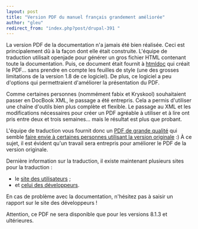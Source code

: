 ```yaml
---
layout: post
title: "Version PDF du manuel français grandement améliorée"
author: "gleu"
redirect_from: "index.php?post/drupal-391 "
---
```




<p>La version PDF de la documentation n'a jamais été bien réalisée. Ceci est principalement dû à la façon dont elle était construite. L'équipe de traduction utilisait openjade pour générer un gros fichier HTML contenant toute la documentation. Puis, ce document était fournit à <a href="http://www.htmldoc.org">htmldoc</a> qui créait le PDF... sans prendre en compte les feuilles de style (une des grosses limitations de la version 1.8 de ce logiciel). De plus, ce logiciel a peu d'options qui permettraient d'améliorer la présentation du PDF.</p>

<p>Comme certaines personnes (nommément fabix et Kryskool) souhaitaient passer en DocBook XML, le passage a été entrepris. Cela a permis d'utiliser une chaîne d'outils bien plus complète et flexible. Le passage au XML et les modifications nécessaires pour créer un PDF agréable à utiliser et à lire ont pris entre deux et trois semaines... mais le résultat est plus que probant.</p>

<p>L'équipe de traduction vous fournit donc un <a href="http://docs.postgresqlfr.org/pgsql-8.1.3-fr/pg813.pdf" title="Manuel PostgreSQL de la version 8.1.3 au format PDF">PDF de grande qualité</a> qui semble <a href="http://www.traduc.org/%7Egleu/dotclear/index.php?2006/04/29/501-postgresql-manual-in-pdf#c1268">faire envie à certaines personnes utilisant la version originale</a> :) À ce sujet, il est évident qu'un travail sera entrepris pour améliorer le PDF de la version originale.</p>

<p>Dernière information sur la traduction, il existe maintenant plusieurs sites pour la traduction&nbsp;:</p>

<ul>

<li>le <a href="http://docs.postgresqlfr.org/" title="docs.postgresqlfr.org, le site des utilisateurs">site des utilisateurs</a> ;</li>

<li>et <a href="http://svn.postgresqlfr.org/" title="svn.postgresqlfr.org, le site des développeurs">celui des développeurs</a>.</li>

</ul>

<p>En cas de problème avec la documentation, n'hésitez pas à saisir un rapport sur le site des développeurs&nbsp;!</p>

<p>Attention, ce PDF ne sera disponible que pour les versions 8.1.3 et ultérieures.</p>